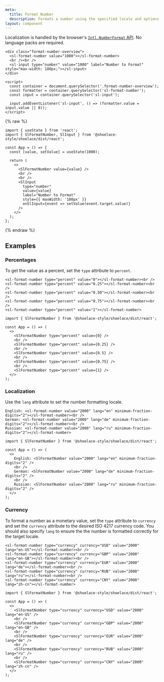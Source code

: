 ```yaml
---
meta:
  title: Format Number
  description: Formats a number using the specified locale and options.
layout: component
---
```


Localization is handled by the browser's [`Intl.NumberFormat` API](https://developer.mozilla.org/en-US/docs/Web/JavaScript/Reference/Global_Objects/Intl/NumberFormat/NumberFormat). No language packs are required.

```html:preview
<div class="format-number-overview">
  <sl-format-number value="1000"></sl-format-number>
  <br /><br />
  <sl-input type="number" value="1000" label="Number to Format" style="max-width: 180px;"></sl-input>
</div>

<script>
  const container = document.querySelector('.format-number-overview');
  const formatter = container.querySelector('sl-format-number');
  const input = container.querySelector('sl-input');

  input.addEventListener('sl-input', () => (formatter.value = input.value || 0));
</script>
```

{% raw %}

```jsx:react
import { useState } from 'react';
import { SlFormatNumber, SlInput } from '@shoelace-style/shoelace/dist/react';

const App = () => {
  const [value, setValue] = useState(1000);

  return (
    <>
      <SlFormatNumber value={value} />
      <br />
      <br />
      <SlInput
        type="number"
        value={value}
        label="Number to Format"
        style={{ maxWidth: '180px' }}
        onSlInput={event => setValue(event.target.value)}
      />
    </>
  );
};
```

{% endraw %}

## Examples

### Percentages

To get the value as a percent, set the `type` attribute to `percent`.

```html:preview
<sl-format-number type="percent" value="0"></sl-format-number><br />
<sl-format-number type="percent" value="0.25"></sl-format-number><br />
<sl-format-number type="percent" value="0.50"></sl-format-number><br />
<sl-format-number type="percent" value="0.75"></sl-format-number><br />
<sl-format-number type="percent" value="1"></sl-format-number>
```

```jsx:react
import { SlFormatNumber } from '@shoelace-style/shoelace/dist/react';

const App = () => (
  <>
    <SlFormatNumber type="percent" value={0} />
    <br />
    <SlFormatNumber type="percent" value={0.25} />
    <br />
    <SlFormatNumber type="percent" value={0.5} />
    <br />
    <SlFormatNumber type="percent" value={0.75} />
    <br />
    <SlFormatNumber type="percent" value={1} />
  </>
);
```

### Localization

Use the `lang` attribute to set the number formatting locale.

```html:preview
English: <sl-format-number value="2000" lang="en" minimum-fraction-digits="2"></sl-format-number><br />
German: <sl-format-number value="2000" lang="de" minimum-fraction-digits="2"></sl-format-number><br />
Russian: <sl-format-number value="2000" lang="ru" minimum-fraction-digits="2"></sl-format-number>
```

```jsx:react
import { SlFormatNumber } from '@shoelace-style/shoelace/dist/react';

const App = () => (
  <>
    English: <SlFormatNumber value="2000" lang="en" minimum-fraction-digits="2" />
    <br />
    German: <SlFormatNumber value="2000" lang="de" minimum-fraction-digits="2" />
    <br />
    Russian: <SlFormatNumber value="2000" lang="ru" minimum-fraction-digits="2" />
  </>
);
```

### Currency

To format a number as a monetary value, set the `type` attribute to `currency` and set the `currency` attribute to the desired ISO 4217 currency code. You should also specify `lang` to ensure the the number is formatted correctly for the target locale.

```html:preview
<sl-format-number type="currency" currency="USD" value="2000" lang="en-US"></sl-format-number><br />
<sl-format-number type="currency" currency="GBP" value="2000" lang="en-GB"></sl-format-number><br />
<sl-format-number type="currency" currency="EUR" value="2000" lang="de"></sl-format-number><br />
<sl-format-number type="currency" currency="RUB" value="2000" lang="ru"></sl-format-number><br />
<sl-format-number type="currency" currency="CNY" value="2000" lang="zh-cn"></sl-format-number>
```

```jsx:react
import { SlFormatNumber } from '@shoelace-style/shoelace/dist/react';

const App = () => (
  <>
    <SlFormatNumber type="currency" currency="USD" value="2000" lang="en-US" />
    <br />
    <SlFormatNumber type="currency" currency="GBP" value="2000" lang="en-GB" />
    <br />
    <SlFormatNumber type="currency" currency="EUR" value="2000" lang="de" />
    <br />
    <SlFormatNumber type="currency" currency="RUB" value="2000" lang="ru" />
    <br />
    <SlFormatNumber type="currency" currency="CNY" value="2000" lang="zh-cn" />
  </>
);
```
